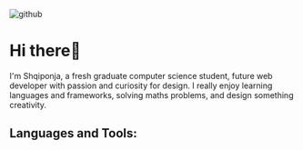 
![github](https://github.com/shqiponjazuzaku/shqiponjazuzaku/assets/143807785/3c560d9c-3baa-4f3c-a167-7c22e73fb0e1)
# Hi there👋
I'm Shqiponja, a fresh graduate computer science student, future web developer with passion and curiosity for design. I really enjoy learning languages and frameworks, solving maths problems, and design something creativity.

## Languages and Tools:
